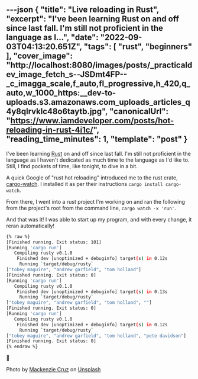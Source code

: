 ---json
{
  "title": "Live reloading in Rust",
  "excerpt": "I've been learning Rust on and off since last fall. I'm still not proficient in the language as I...",
  "date": "2022-09-03T04:13:20.651Z",
  "tags": [
    "rust",
    "beginners"
  ],
  "cover_image": "http://localhost:8080/images/posts/_practicaldev_image_fetch_s--JSDmt4FP--_c_imagga_scale,f_auto,fl_progressive,h_420,q_auto,w_1000_https:__dev-to-uploads.s3.amazonaws.com_uploads_articles_q4y8qlrvklc48o6taytb.jpg",
  "canonicalUrl": "https://www.iamdeveloper.com/posts/hot-reloading-in-rust-4i1c/",
  "reading_time_minutes": 1,
  "template": "post"
}
---

I've been learning [Rust](https://www.rust-lang.org/) on and off since last fall. I'm still not proficient in the language as I haven't dedicated as much time to the language as I'd like to. Still, I find pockets of time, like tonight, to dive in a bit.

A quick Google of "rust hot reloading" introduced me to the rust crate, [cargo-watch](https://crates.io/crates/cargo-watch). I installed it as per their instructions `cargo install cargo-watch`.

From there, I went into a rust project I'm working on and ran the following from the project's root from the command line, `cargo watch -x 'run'`.

And that was it! I was able to start up my program, and with every change, it reran automatically!

```bash
{% raw %}
[Finished running. Exit status: 101]
[Running 'cargo run']
   Compiling rusty v0.1.0
    Finished dev [unoptimized + debuginfo] target(s) in 0.12s
     Running `target/debug/rusty`
["tobey maguire", "andrew garfield", "tom holland"]
[Finished running. Exit status: 0]
[Running 'cargo run']
   Compiling rusty v0.1.0
    Finished dev [unoptimized + debuginfo] target(s) in 0.13s
     Running `target/debug/rusty`
["tobey maguire", "andrew garfield", "tom holland", ""]
[Finished running. Exit status: 0]
[Running 'cargo run']
   Compiling rusty v0.1.0
    Finished dev [unoptimized + debuginfo] target(s) in 0.12s
     Running `target/debug/rusty`
["tobey maguire", "andrew garfield", "tom holland", "pete davidson"]
[Finished running. Exit status: 0]
{% endraw %}
```

🦀

Photo by <a href="https://unsplash.com/@mackenziejcruz?utm_source=unsplash&utm_medium=referral&utm_content=creditCopyText">Mackenzie Cruz</a> on <a href="https://unsplash.com/s/photos/crabs?utm_source=unsplash&utm_medium=referral&utm_content=creditCopyText">Unsplash</a>
